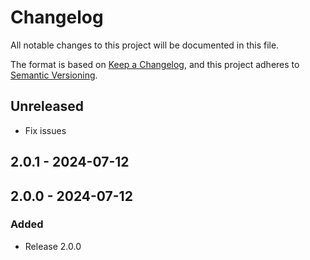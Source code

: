 # Changelog

All notable changes to this project will be documented in this file.

The format is based on [Keep a Changelog](https://keepachangelog.com/en/1.0.0/),
and this project adheres to [Semantic Versioning](https://semver.org/spec/v2.0.0.html).

## Unreleased

- Fix issues

## 2.0.1 - 2024-07-12

## 2.0.0 - 2024-07-12

### Added

- Release 2.0.0
